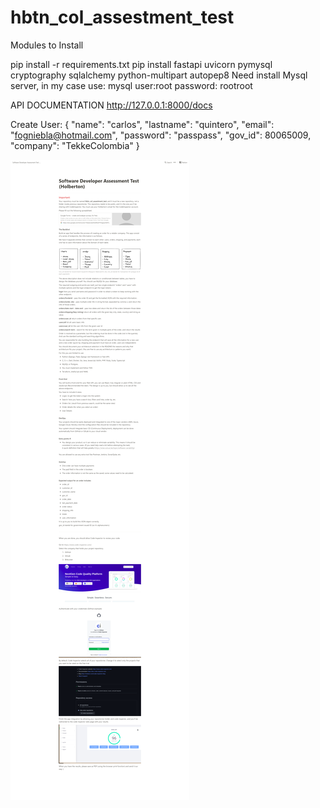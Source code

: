 # hbtn_col_assestment_test



Modules to Install

pip install -r requirements.txt
pip install fastapi uvicorn pymysql cryptography sqlalchemy python-multipart autopep8
Need install Mysql server, in my case use: mysql user:root  password: rootroot



API DOCUMENTATION
http://127.0.0.1:8000/docs

Create User:
{
  "name": "carlos",
  "lastname": "quintero",
  "email": "fogniebla@hotmail.com",
  "password": "passpass",
  "gov_id": 80065009,
  "company": "TekkeColombia"
}

![](instruccionesreto.png)